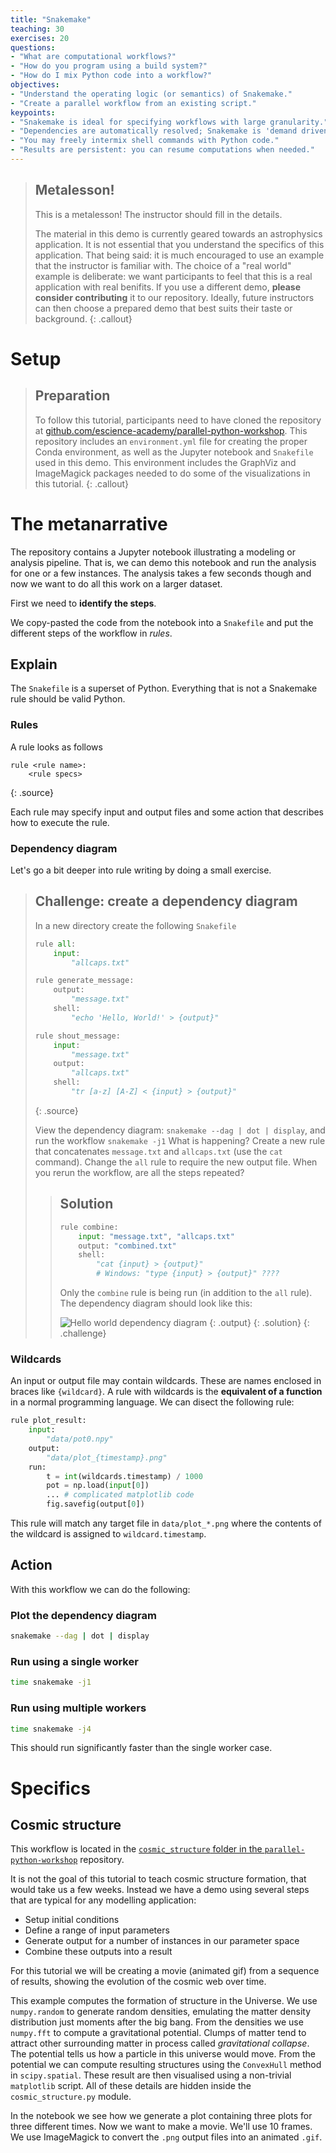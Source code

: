 ```yaml
---
title: "Snakemake"
teaching: 30
exercises: 20
questions:
- "What are computational workflows?"
- "How do you program using a build system?"
- "How do I mix Python code into a workflow?"
objectives:
- "Understand the operating logic (or semantics) of Snakemake."
- "Create a parallel workflow from an existing script."
keypoints:
- "Snakemake is ideal for specifying workflows with large granularity."
- "Dependencies are automatically resolved; Snakemake is 'demand driven' programming."
- "You may freely intermix shell commands with Python code."
- "Results are persistent: you can resume computations when needed."
---
```


> ## Metalesson!
> This is a metalesson! The instructor should fill in the details.
>
> The material in this demo is currently geared towards an astrophysics application. It is not essential that you understand the specifics of this application. That being said: it is much encouraged to use an example that the instructor is familiar with. The choice of a "real world" example is deliberate: we want participants to feel that this is a real application with real benifits. If you use a different demo, **please consider contributing** it to our repository. Ideally, future instructors can then choose a prepared demo that best suits their taste or background.
{: .callout}

# Setup
> ## Preparation
> To follow this tutorial, participants need to have cloned the repository at [github.com/escience-academy/parallel-python-workshop](https://github.com/escience-academy/parallel-python-workshop/). This repository includes an `environment.yml` file for creating the proper Conda environment, as well as the Jupyter notebook and `Snakefile` used in this demo.
> This environment includes the GraphViz and ImageMagick packages needed to do some of the visualizations in this tutorial.
{: .callout}

# The metanarrative
The repository contains a Jupyter notebook illustrating a modeling or analysis pipeline. That is, we can demo this notebook and run the analysis for one or a few instances. The analysis takes a few seconds though and now we want to do all this work on a larger dataset.

First we need to **identify the steps**.

We copy-pasted the code from the notebook into a `Snakefile` and put the different steps of the workflow in *rules*.

## Explain
The `Snakefile` is a superset of Python. Everything that is not a Snakemake rule should be valid Python.

### Rules
A rule looks as follows

~~~snakemake
rule <rule name>:
    <rule specs>
~~~
{: .source}

Each rule may specify input and output files and some action that describes how to execute the rule.

### Dependency diagram
Let's go a bit deeper into rule writing by doing a small exercise.

> ## Challenge: create a dependency diagram
> In a new directory create the following `Snakefile`
>
> ~~~python
> rule all:
>     input:
>         "allcaps.txt"
>
> rule generate_message:
>     output:
>         "message.txt"
>     shell:
>         "echo 'Hello, World!' > {output}"
>
> rule shout_message:
>     input:
>         "message.txt"
>     output:
>         "allcaps.txt"
>     shell:
>         "tr [a-z] [A-Z] < {input} > {output}"
> ~~~
> {: .source}
>
> View the dependency diagram: `snakemake --dag | dot | display`, and run the workflow `snakemake -j1`
> What is happening? Create a new rule that concatenates `message.txt` and `allcaps.txt` (use the `cat` command).
> Change the `all` rule to require the new output file. When you rerun the workflow, are all the steps repeated?
>
> > ## Solution
> > ~~~python
> > rule combine:
> >     input: "message.txt", "allcaps.txt"
> >     output: "combined.txt"
> >     shell:
> >         "cat {input} > {output}"
> >         # Windows: "type {input} > {output}" ????
> > ~~~
> >
> > Only the `combine` rule is being run (in addition to the `all` rule). The dependency diagram should look like this:
> >
> > ![Hello world dependency diagram](../fig/hello-graph.svg)
> > {: .output}
> {: .solution}
{: .challenge}

### Wildcards
An input or output file may contain wildcards. These are names enclosed in braces like `{wildcard}`. A rule with wildcards is the **equivalent of a function** in a normal programming language. We can disect the following rule:

~~~python
rule plot_result:
    input:
        "data/pot0.npy"
    output:
        "data/plot_{timestamp}.png"
    run:
        t = int(wildcards.timestamp) / 1000
        pot = np.load(input[0])
        ... # complicated matplotlib code
        fig.savefig(output[0])
~~~

This rule will match any target file in `data/plot_*.png` where the contents of the wildcard is assigned to `wildcard.timestamp`.

## Action
With this workflow we can do the following:

### Plot the dependency diagram
~~~bash
snakemake --dag | dot | display
~~~

### Run using a single worker
~~~bash
time snakemake -j1
~~~

### Run using multiple workers
~~~bash
time snakemake -j4
~~~

This should run significantly faster than the single worker case.

# Specifics
## Cosmic structure
This workflow is located in the [`cosmic_structure` folder in the `parallel-python-workshop`](https://github.com/escience-academy/parallel-python-workshop/tree/main/cosmic_structure) repository.

It is not the goal of this tutorial to teach cosmic structure formation, that would take us a few weeks. Instead we have a demo using several steps that are typical for any modelling application:

- Setup initial conditions
- Define a range of input parameters
- Generate output for a number of instances in our parameter space
- Combine these outputs into a result

For this tutorial we will be creating a movie (animated gif) from a sequence of results, showing the evolution of the cosmic web over time.

This example computes the formation of structure in the Universe. We use `numpy.random` to generate random densities, emulating the matter density distribution just moments after the big bang. From the densities we use `numpy.fft` to compute a gravitational potential. Clumps of matter tend to attract other surrounding matter in process called *gravitational collapse*. The potential tells us how a particle in this universe would move. From the potential we can compute resulting structures using the `ConvexHull` method in `scipy.spatial`. These result are then visualised using a non-trivial `matplotlib` script. All of these details are hidden inside the `cosmic_structure.py` module.

In the notebook we see how we generate a plot containing three plots for three different times. Now we want to make a movie. We'll use 10 frames.
We use ImageMagick to convert the `.png` output files into an animated `.gif`.

